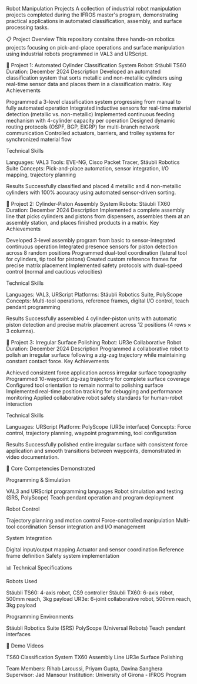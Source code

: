 Robot Manipulation Projects
A collection of industrial robot manipulation projects completed during the IFROS master's program, demonstrating practical applications in automated classification, assembly, and surface processing tasks.

📋 Project Overview
This repository contains three hands-on robotics projects focusing on pick-and-place operations and surface manipulation using industrial robots programmed in VAL3 and URScript.

🤖 Project 1: Automated Cylinder Classification System
Robot: Stäubli TS60
Duration: December 2024
Description
Developed an automated classification system that sorts metallic and non-metallic cylinders using real-time sensor data and places them in a classification matrix.
Key Achievements

Programmed a 3-level classification system progressing from manual to fully automated operation
Integrated inductive sensors for real-time material detection (metallic vs. non-metallic)
Implemented continuous feeding mechanism with 4-cylinder capacity per operation
Designed dynamic routing protocols (OSPF, BGP, EIGRP) for multi-branch network communication
Controlled actuators, barriers, and trolley systems for synchronized material flow

Technical Skills

Languages: VAL3
Tools: EVE-NG, Cisco Packet Tracer, Stäubli Robotics Suite
Concepts: Pick-and-place automation, sensor integration, I/O mapping, trajectory planning

Results
Successfully classified and placed 4 metallic and 4 non-metallic cylinders with 100% accuracy using automated sensor-driven sorting.

🔧 Project 2: Cylinder-Piston Assembly System
Robots: Stäubli TX60
Duration: December 2024
Description
Implemented a complete assembly line that picks cylinders and pistons from dispensers, assembles them at an assembly station, and places finished products in a matrix.
Key Achievements

Developed 3-level assembly program from basic to sensor-integrated continuous operation
Integrated presence sensors for piston detection across 8 random positions
Programmed dual-tool coordination (lateral tool for cylinders, tip tool for pistons)
Created custom reference frames for precise matrix placement
Implemented safety protocols with dual-speed control (normal and cautious velocities)

Technical Skills

Languages: VAL3, URScript
Platforms: Stäubli Robotics Suite, PolyScope
Concepts: Multi-tool operations, reference frames, digital I/O control, teach pendant programming

Results
Successfully assembled 4 cylinder-piston units with automatic piston detection and precise matrix placement across 12 positions (4 rows × 3 columns).

🔨 Project 3: Irregular Surface Polishing
Robot: UR3e Collaborative Robot
Duration: December 2024
Description
Programmed a collaborative robot to polish an irregular surface following a zig-zag trajectory while maintaining constant contact force.
Key Achievements

Achieved consistent force application across irregular surface topography
Programmed 10-waypoint zig-zag trajectory for complete surface coverage
Configured tool orientation to remain normal to polishing surface
Implemented real-time position tracking for debugging and performance monitoring
Applied collaborative robot safety standards for human-robot interaction

Technical Skills

Languages: URScript
Platform: PolyScope (UR3e interface)
Concepts: Force control, trajectory planning, waypoint programming, tool configuration

Results
Successfully polished entire irregular surface with consistent force application and smooth transitions between waypoints, demonstrated in video documentation.

🎯 Core Competencies Demonstrated

Programming & Simulation

VAL3 and URScript programming languages
Robot simulation and testing (SRS, PolyScope)
Teach pendant operation and program deployment

Robot Control

Trajectory planning and motion control
Force-controlled manipulation
Multi-tool coordination
Sensor integration and I/O management

System Integration

Digital input/output mapping
Actuator and sensor coordination
Reference frame definition
Safety system implementation


📊 Technical Specifications

Robots Used

Stäubli TS60: 4-axis robot, CS9 controller
Stäubli TX60: 6-axis robot, 500mm reach, 3kg payload
UR3e: 6-joint collaborative robot, 500mm reach, 3kg payload

Programming Environments

Stäubli Robotics Suite (SRS)
PolyScope (Universal Robots)
Teach pendant interfaces


🎥 Demo Videos

TS60 Classification System
TX60 Assembly Line
UR3e Surface Polishing


Team Members: Rihab Laroussi, Priyam Gupta, Davina Sanghera
Supervisor: Jad Mansour
Institution: University of Girona - IFROS Program
